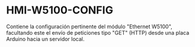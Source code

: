 # HMI-W5100-CONFIG
Contiene la configuración pertinente del módulo "Ethernet W5100", facultando este el envío de peticiones tipo "GET" (HTTP) desde una placa Arduino hacia un servidor local.
